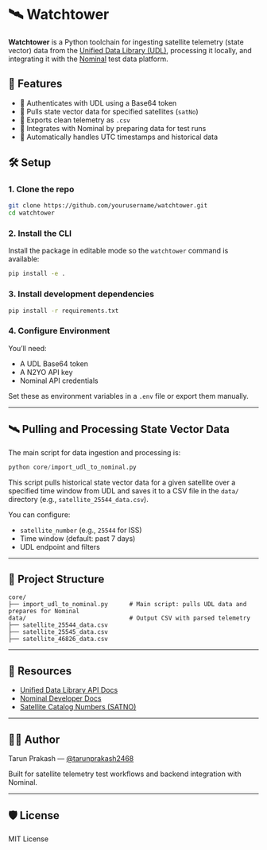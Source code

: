 # 🛰️ Watchtower

**Watchtower** is a Python toolchain for ingesting satellite telemetry (state vector) data from the [Unified Data Library (UDL)](https://unifieddatalibrary.com), processing it locally, and integrating it with the [Nominal](https://docs.nominal.io) test data platform.

## 🚀 Features

- 🔐 Authenticates with UDL using a Base64 token
- 📡 Pulls state vector data for specified satellites (`satNo`)
- 📁 Exports clean telemetry as `.csv`
- 🔗 Integrates with Nominal by preparing data for test runs
- 📅 Automatically handles UTC timestamps and historical data

## 🛠️ Setup

### 1. Clone the repo

```bash
git clone https://github.com/yourusername/watchtower.git
cd watchtower
```

### 2. Install the CLI

Install the package in editable mode so the `watchtower` command is available:

```bash
pip install -e .
```
### 3. Install development dependencies

```bash
pip install -r requirements.txt
```

### 4. Configure Environment

You’ll need:

- A UDL Base64 token
- A N2YO API key
- Nominal API credentials

Set these as environment variables in a `.env` file or export them manually.

---

## 🛰️ Pulling and Processing State Vector Data

The main script for data ingestion and processing is:

```python
python core/import_udl_to_nominal.py
```

This script pulls historical state vector data for a given satellite over a specified time window from UDL and saves it to a CSV file in the `data/` directory (e.g., `satellite_25544_data.csv`).

You can configure:

- `satellite_number` (e.g., `25544` for ISS)
- Time window (default: past 7 days)
- UDL endpoint and filters

---

## 📂 Project Structure

```
core/
├── import_udl_to_nominal.py      # Main script: pulls UDL data and prepares for Nominal
data/                             # Output CSV with parsed telemetry
├── satellite_25544_data.csv      
├── satellite_25545_data.csv
├── satellite_46826_data.csv
```

---

## 📘 Resources

- [Unified Data Library API Docs](https://unifieddatalibrary.com/storefront)
- [Nominal Developer Docs](https://docs.nominal.io)
- [Satellite Catalog Numbers (SATNO)](https://www.n2yo.com/satellites/)

---

## 🧑‍💻 Author

Tarun Prakash — [@tarunprakash2468](https://github.com/tarunprakash2468)

Built for satellite telemetry test workflows and backend integration with Nominal.

---

## 🛡️ License

MIT License
